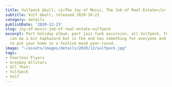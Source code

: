 ```yaml
---
title: Vulfpeck &bull; <i>The Joy of Music, The Job of Real Estate</i>
subtitle: Vulf &bull; released 2020-10-23
category: details
publishDate: '2020-12-23'
slug: joy-of-music-job-of-real-estate-vulfpeck
excerpt: Part holiday album, part jazz funk excursion, all Vulfpeck, this collection
  can be a bit haphazard but in the end has something for everyone and can be used
  to put your home in a festive mood year-round.
image: "~/assets/images/details/2020/12/vulfpeck.jpg"
tags:
- Fearless Flyers
- Greyboy Allstars
- All That!
- Vulfpeck
- Vulf
---
```


